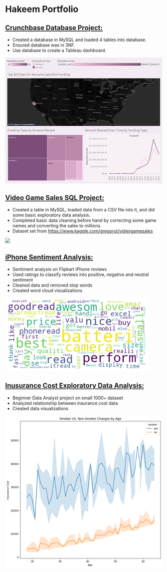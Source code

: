 # Hakeem Portfolio

## [Crunchbase Database Project:](https://github.com/Kemo890/Crunchbase-MySQL-Project)
* Created a database in MySQL and loaded 4 tables into database.
* Ensured database was in 3NF.
* Use database to create a Tableau dashboard.

![](https://github.com/Kemo890/Crunchbase-MySQL-Project/blob/main/dashboard.png?raw=true)

## [Video Game Sales SQL Project:](https://github.com/Kemo890/Video-Game-Sales-SQL-Project/blob/main/vgsales.sql)
* Created a table in MySQL, loaded data from a CSV file into it, and did some basic exploratory data analysis.
* Completed basic data cleaning before hand by correcting some game names and converting the sales to millions.
* Dataset set from https://www.kaggle.com/gregorut/videogamesales

![](https://user-images.githubusercontent.com/87034180/152660198-c8e2eef7-c9fe-47ea-b25d-228ddbf0b2b9.png)

## [iPhone Sentiment Analysis:](https://github.com/Kemo890/iphone-sentiment/blob/master/iphone%20sentiment%20analysis.ipynb)
* Sentiment analysis on Flipkart iPhone reviews
* Used ratings to classify reviews into positive, negative and neutral sentiment
* Cleaned data and removed stop words
* Created word cloud visualizations 

![](https://github.com/Kemo890/Hakeem_Portfolio/blob/main/images/iphonewordcloud.png?raw=true)

## [Inusurance Cost Exploratory Data Analysis:](https://github.com/Kemo890/Insurance-Cost-EDA/blob/master/us-medical-insurance-costs.ipynb)
* Beginner Data Analyst project on small 1000+ dataset
* Analyzed relationship between insurance cost data
* Created data visualizations

![](https://github.com/Kemo890/Hakeem_Portfolio/blob/main/images/output.png?raw=true)

